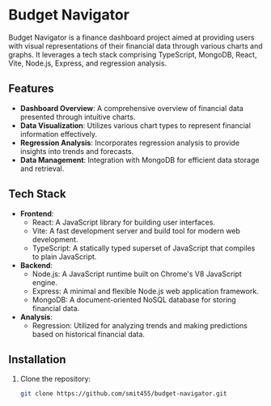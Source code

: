 # Budget Navigator

Budget Navigator is a finance dashboard project aimed at providing users with visual representations of their financial data through various charts and graphs. It leverages a tech stack comprising TypeScript, MongoDB, React, Vite, Node.js, Express, and regression analysis.

## Features

- **Dashboard Overview**: A comprehensive overview of financial data presented through intuitive charts.
- **Data Visualization**: Utilizes various chart types to represent financial information effectively.
- **Regression Analysis**: Incorporates regression analysis to provide insights into trends and forecasts.
- **Data Management**: Integration with MongoDB for efficient data storage and retrieval.

## Tech Stack

- **Frontend**:
  - React: A JavaScript library for building user interfaces.
  - Vite: A fast development server and build tool for modern web development.
  - TypeScript: A statically typed superset of JavaScript that compiles to plain JavaScript.
- **Backend**:
  - Node.js: A JavaScript runtime built on Chrome's V8 JavaScript engine.
  - Express: A minimal and flexible Node.js web application framework.
  - MongoDB: A document-oriented NoSQL database for storing financial data.
- **Analysis**:
  - Regression: Utilized for analyzing trends and making predictions based on historical financial data.

## Installation

1. Clone the repository:

   ```bash
   git clone https://github.com/smit455/budget-navigator.git
